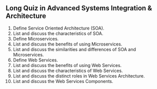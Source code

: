 ## Long Quiz in Advanced Systems Integration & Architecture
1. Define Service Oriented Architecture (SOA).
2. List and discuss the characteristics of SOA.
3. Define Microservices.
4. List and discuss the benefits of using Microservices.
5. List and discuss the similarities and differences of SOA and Microservices.
6. Define Web Services.
7. List and discuss the benefits of using Web Services.
8. List and discuss the characteristics of Web Services.
9. List and discuss the distinct roles in Web Services Architecture.
10. List and discuss the Web Services Components.
